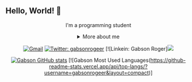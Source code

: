 ## Hello, World! 👋

<div align="center">

I'm a programming student

<details>
  <summary> More about me</summary>
<div align="left">
 
``` js
const Gabs = {
    personal: {
        fullName: 'Gabson Portela',
        birthDate: '1995-06-10',
        interests: ['music', 'games', 'language learning', 'movies'],
    },
    technical: {
        technologies: {
            frontEnd: {
                Javascript: ['Vanilla JS'],
                HTML: ['HTML5', 'Semantic HTML'],
                CSS: ['Bootstrap'],
            },
    }
}
```
  </div>
</details>

[![Gmail](https://img.shields.io/twitter/url?label=email&logo=gmail&style=social&url=http%3A%2F%2Fmailto%3Astephanyn7%40gmail.com)](mailto:gabsonrsp.dev@gmail.com)
[![Twitter: gabsonrogeer](https://img.shields.io/twitter/follow/gabsonrogeer?style=social)](https://twitter.com/GabsonRogeer)
[![Linkein: Gabson Roger][<img src="https://img.shields.io/badge/linkedin-%230077B5.svg?&style=for-the-badge&logo=linkedin&logoColor=white" />](https://www.linkedin.com/in/gabson-portela-6785b5176/)

  
[![Gabson GitHub stats](https://github-readme-stats.vercel.app/api?username=gabsonrogeer&show_icons=true&theme=onedark)](https://github.com/gabsonrogeer/github-readme-stats)
[![Gabson Most Used Languages(https://github-readme-stats.vercel.app/api/top-langs/?username=gabsonrogeer&layout=compact)]
